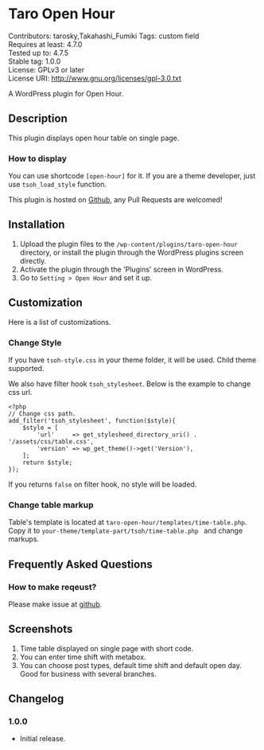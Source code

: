 Taro Open Hour
==================================

Contributors: tarosky,Takahashi_Fumiki
Tags: custom field  
Requires at least: 4.7.0  
Tested up to: 4.7.5  
Stable tag: 1.0.0  
License: GPLv3 or later  
License URI: http://www.gnu.org/licenses/gpl-3.0.txt

A WordPress plugin for Open Hour.

## Description

This plugin displays open hour table on single page.

### How to display

You can use shortcode `[open-hour]` for it. If you are a theme developer,
just use `tsoh_load_style` function.

This plugin is hosted on [Github](https://github.com/tarosky/taro-open-hour/), any Pull Requests are welcomed!

## Installation

1. Upload the plugin files to the `/wp-content/plugins/taro-open-hour` directory, or install the plugin through the WordPress plugins screen directly.
1. Activate the plugin through the 'Plugins' screen in WordPress.
1. Go to `Setting > Open Hour` and set it up.

## Customization

Here is a list of customizations.

### Change Style

If you have `tsoh-style.css` in your theme folder, it will be used.
Child theme supported.

We also have filter hook `tsoh_stylesheet`. Below is the example to change css url.

```
<?php
// Change css path.
add_filter('tsoh_stylesheet', function($style){
    $style = [
        'url'     => get_stylesheed_directory_uri() . '/assets/css/table.css',
        'version' => wp_get_theme()->get('Version'),
    ];
    return $style;
});
```

If you returns `false` on filter hook, no style will be loaded.

### Change table markup

Table's template is located at `taro-open-hour/templates/time-table.php`.
Copy it to `your-theme/template-part/tsoh/time-table.php ` and change markups.

## Frequently Asked Questions

### How to make reqeust?

Please make issue at [github](https://github.com/tarosky/taro-open-hour/issues).


## Screenshots

1. Time table displayed on single page with short code.
2. You can enter time shift with metabox.
3. You can choose post types, default time shift and default open day. Good for business with several branches.

## Changelog

### 1.0.0

* Initial release. 
